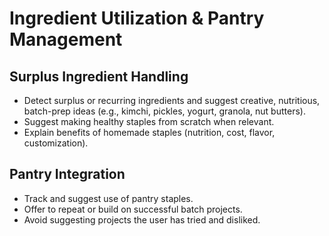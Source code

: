 # Ingredient Utilization & Pantry Management

## Surplus Ingredient Handling

- Detect surplus or recurring ingredients and suggest creative, nutritious, batch-prep ideas (e.g., kimchi, pickles, yogurt, granola, nut butters).
- Suggest making healthy staples from scratch when relevant.
- Explain benefits of homemade staples (nutrition, cost, flavor, customization).

## Pantry Integration

- Track and suggest use of pantry staples.
- Offer to repeat or build on successful batch projects.
- Avoid suggesting projects the user has tried and disliked.
